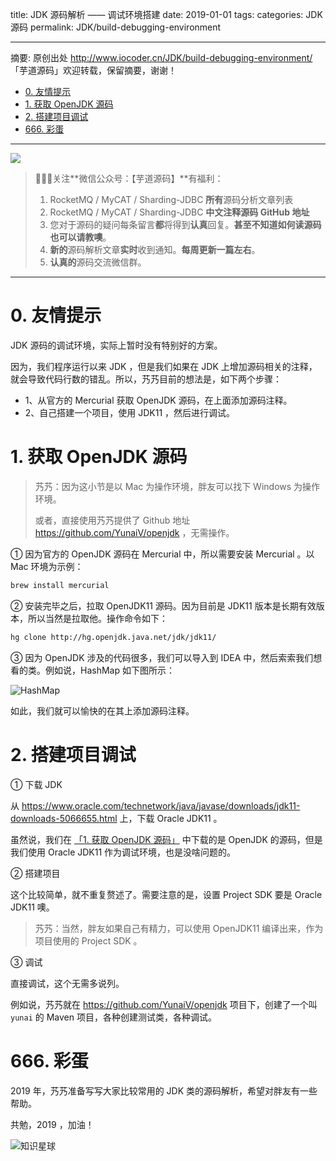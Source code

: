 title: JDK 源码解析 —— 调试环境搭建
date: 2019-01-01
tags:
categories: JDK 源码
permalink: JDK/build-debugging-environment

-------

摘要: 原创出处 http://www.iocoder.cn/JDK/build-debugging-environment/ 「芋道源码」欢迎转载，保留摘要，谢谢！

- [0. 友情提示](http://www.iocoder.cn/JDK/build-debugging-environment/)
- [1. 获取 OpenJDK 源码](http://www.iocoder.cn/JDK/build-debugging-environment/)
- [2. 搭建项目调试](http://www.iocoder.cn/JDK/build-debugging-environment/)
- [666. 彩蛋](http://www.iocoder.cn/JDK/build-debugging-environment/)

-------

![](http://www.iocoder.cn/images/common/wechat_mp_2017_07_31.jpg)

> 🙂🙂🙂关注**微信公众号：【芋道源码】**有福利：
> 1. RocketMQ / MyCAT / Sharding-JDBC **所有**源码分析文章列表
> 2. RocketMQ / MyCAT / Sharding-JDBC **中文注释源码 GitHub 地址**
> 3. 您对于源码的疑问每条留言**都**将得到**认真**回复。**甚至不知道如何读源码也可以请教噢**。
> 4. **新的**源码解析文章**实时**收到通知。**每周更新一篇左右**。
> 5. **认真的**源码交流微信群。

-------

# 0. 友情提示

JDK 源码的调试环境，实际上暂时没有特别好的方案。

因为，我们程序运行以来 JDK ，但是我们如果在 JDK 上增加源码相关的注释，就会导致代码行数的错乱。所以，艿艿目前的想法是，如下两个步骤：

* 1、从官方的 Mercurial 获取 OpenJDK 源码，在上面添加源码注释。
* 2、自己搭建一个项目，使用 JDK11 ，然后进行调试。

# 1. 获取 OpenJDK 源码

> 艿艿：因为这小节是以 Mac 为操作环境，胖友可以找下 Windows 为操作环境。
> 
> 或者，直接使用艿艿提供了 Github 地址 <https://github.com/YunaiV/openjdk> ，无需操作。

① 因为官方的 OpenJDK 源码在 Mercurial 中，所以需要安装 Mercurial 。以 Mac 环境为示例：

```Bash
brew install mercurial
```

② 安装完毕之后，拉取 OpenJDK11 源码。因为目前是 JDK11 版本是长期有效版本，所以当然是拉取他。操作命令如下：

```Bash
hg clone http://hg.openjdk.java.net/jdk/jdk11/
```

③ 因为 OpenJDK 涉及的代码很多，我们可以导入到 IDEA 中，然后索索我们想看的类。例如说，HashMap 如下图所示：

![HashMap](http://www.iocoder.cn/images/JDK/2019_01_01/01.jpg)

如此，我们就可以愉快的在其上添加源码注释。

# 2. 搭建项目调试

① 下载 JDK

从 <https://www.oracle.com/technetwork/java/javase/downloads/jdk11-downloads-5066655.html> 上，下载 Oracle JDK11 。

虽然说，我们在 [「1. 获取 OpenJDK 源码」](#) 中下载的是 OpenJDK 的源码，但是我们使用 Oracle JDK11 作为调试环境，也是没啥问题的。

② 搭建项目

这个比较简单，就不重复赘述了。需要注意的是，设置 Project SDK 要是 Oracle JDK11 噢。

> 艿艿：当然，胖友如果自己有精力，可以使用 OpenJDK11 编译出来，作为项目使用的 Project SDK 。

③ 调试

直接调试，这个无需多说列。

例如说，艿艿就在 <https://github.com/YunaiV/openjdk> 项目下，创建了一个叫 `yunai` 的 Maven 项目，各种创建测试类，各种调试。

# 666. 彩蛋

2019 年，艿艿准备写写大家比较常用的 JDK 类的源码解析，希望对胖友有一些帮助。

共勉，2019 ，加油！

![知识星球](http://www.iocoder.cn/images/Architecture/2017_12_29/01.png)
